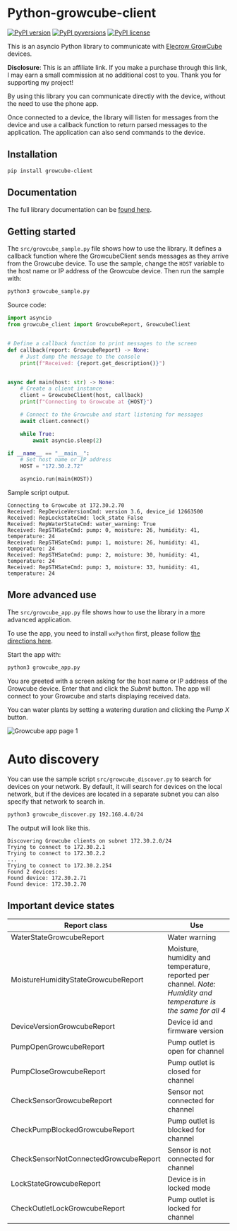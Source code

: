 # Python-growcube-client

[![PyPI version](https://badge.fury.io/py/growcube-client.svg)](https://badge.fury.io/py/growcube-client)
[![PyPI pyversions](https://img.shields.io/pypi/pyversions/growcube-client.svg)](https://pypi.python.org/pypi/growcube-client/)
[![PyPI license](https://img.shields.io/pypi/l/ansicolortags.svg)](https://pypi.python.org/pypi/ansicolortags/)

This is an asyncio Python library to communicate with 
[Elecrow GrowCube](https://shrsl.com/4sus3) devices.

__Disclosure__: This is an affiliate link. If you make a purchase through this link, I may earn a small commission at no additional cost to you.
Thank you for supporting my project!

By using this library you can communicate directly with the device, without the need to use the phone app.

Once connected to a device, the library will listen for messages from the device and use a callback function
to return parsed messages to the application. The application can also send commands to the device.

## Installation

```
pip install growcube-client
```

## Documentation

The full library documentation can be [found here](https://jonnybergdahl.github.io/growcube-client/).

## Getting started

The `src/growcube_sample.py` file shows how to use the library. It defines a callback function where the GrowcubeClient
sends messages as they arrive from the Growcube device. To use the sample, change the `HOST` variable to the host
name or IP address of the Growcube device. Then run the sample with:

```bash
python3 growcube_sample.py
```

Source code:

```python
import asyncio
from growcube_client import GrowcubeReport, GrowcubeClient


# Define a callback function to print messages to the screen
def callback(report: GrowcubeReport) -> None:
    # Just dump the message to the console
    print(f"Received: {report.get_description()}")


async def main(host: str) -> None:
    # Create a client instance
    client = GrowcubeClient(host, callback)
    print(f"Connecting to Growcube at {HOST}")

    # Connect to the Growcube and start listening for messages
    await client.connect()

    while True:
        await asyncio.sleep(2)

if __name__ == "__main__":
    # Set host name or IP address
    HOST = "172.30.2.72"

    asyncio.run(main(HOST))
```

Sample script output.

```text
Connecting to Growcube at 172.30.2.70
Received: RepDeviceVersionCmd: version 3.6, device_id 12663500
Received: RepLockstateCmd: lock_state False
Received: RepWaterStateCmd: water_warning: True
Received: RepSTHSateCmd: pump: 0, moisture: 26, humidity: 41, temperature: 24
Received: RepSTHSateCmd: pump: 1, moisture: 26, humidity: 41, temperature: 24
Received: RepSTHSateCmd: pump: 2, moisture: 30, humidity: 41, temperature: 24
Received: RepSTHSateCmd: pump: 3, moisture: 33, humidity: 41, temperature: 24
```

## More advanced use

The `src/growcube_app.py` file shows how to use the library in a more advanced application. 

To use the app, you need to install `wxPython` first, please follow [the directions here](https://wiki.wxpython.org/How%20to%20install%20wxPython).

Start the app with:
```bash
python3 growcube_app.py
```

You are greeted with a screen asking for the host name or IP address of the Growcube device. 
Enter that and click the _Submit_ button. The app will connect to your Growcube and starts
displaying received data.

You can water plants by setting a watering duration and clicking the _Pump X_ button.

![Growcube app page 1](assets/app1.png)

# Auto discovery

You can use the sample script `src/growcube_discover.py` to search for devices on your network. By default, it will
search for devices on the local network, but if the devices are located in a separate subnet you can also specify 
that network to search in. 

```bash
python3 growcube_discover.py 192.168.4.0/24
```

The output will look like this.

```
Discovering Growcube clients on subnet 172.30.2.0/24
Trying to connect to 172.30.2.1
Trying to connect to 172.30.2.2
...
Trying to connect to 172.30.2.254
Found 2 devices:
Found device: 172.30.2.71
Found device: 172.30.2.70
```

## Important device states

Report class | Use
--- | ---
WaterStateGrowcubeReport | Water warning
MoistureHumidityStateGrowcubeReport | Moisture, humidity and temperature, reported per channel. _Note: Humidity and temperature is the same for all 4_
DeviceVersionGrowcubeReport | Device id and firmware version
PumpOpenGrowcubeReport | Pump outlet is open for channel
PumpCloseGrowcubeReport | Pump outlet is closed for channel
CheckSensorGrowcubeReport | Sensor not connected for channel
CheckPumpBlockedGrowcubeReport | Pump outlet is blocked for channel
CheckSensorNotConnectedGrowcubeReport | Sensor is not connected for channel
LockStateGrowcubeReport | Device is in locked mode
CheckOutletLockGrowcubeReport | Pump outlet is locked for channel
